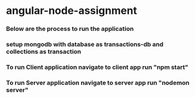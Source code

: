 # angular-node-assignment


###  Below are the process to run the application



### setup mongodb with database as transactions-db and collections as transaction


### To run Client application  navigate to client app run "npm start"

### To run Server application  navigate to server app run "nodemon server"
